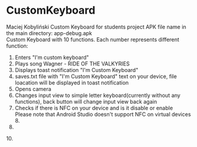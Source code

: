 # CustomKeyboard 
Maciej Kobyliński
 Custom Keyboard for students project
 APK file name in the main directory: app-debug.apk <br/>
 Custom Keyboard with 10 functions. Each number represents different function:<br/>
 1. Enters "I'm custom keyboard"<br/>
 2. Plays song Wagner - RIDE OF THE VALKYRIES <br/>
 3. Displays toast notification "I'm Custom Keyboard"<br/>
 4. saves.txt file with "I'm Custom Keyboard" text on your device, file loacation will be displayed in toast notification<br/>
 5. Opens camera<br/>
 6. Changes input view to simple letter keyboard(currently without any functions), back button will change input view back again<br/>
 7. Checks if there is NFC on your device and is it disable or enable<br/>
 Please note that Android Studio doesn't support NFC on virtual devices<br/>
 8.<br/>
 9. <br/>
 10.<br/>

 
 

